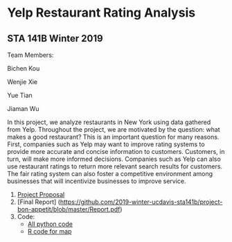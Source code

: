 # Yelp Restaurant Rating Analysis
## STA 141B Winter 2019 


Team Members:

Bichen Kou

Wenjie Xie

Yue Tian

Jiaman Wu


In this project, we analyze restaurants in New York using data gathered from Yelp. Throughout the project, we are motivated by the question: what makes a good restaurant? This is an important question for many reasons. First, companies such as Yelp may want to improve rating systems to provide more accurate and concise information to customers. Customers, in turn, will make more informed decisions. Companies such as Yelp can also use restaurant ratings to return more relevant search results for customers. The fair rating system can also foster a competitive environment among businesses that will incentivize businesses to improve service. 



1. [Project Proposal](https://github.com/2019-winter-ucdavis-sta141b/project-bon-appetit/blob/master/Proposal.ipynb)
2. [Final Report] (https://github.com/2019-winter-ucdavis-sta141b/project-bon-appetit/blob/master/Report.pdf)
3. Code:
    - [All python code](https://github.com/2019-winter-ucdavis-sta141b/project-bon-appetit/blob/master/Final%20Project%20for%20141B.ipynb)
    - [R code for map](https://github.com/2019-winter-ucdavis-sta141b/project-bon-appetit/blob/master/map.R) 
    
